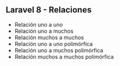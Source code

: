 ## Laravel 8 - Relaciones
* Relación uno a uno
* Relación uno a muchos
* Relación muchos a muchos
* Relación uno a uno polimórfica
* Relación uno a muchos polimórfica
* Relación muchos a muchos polimórfica
